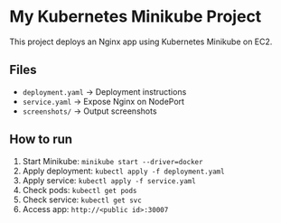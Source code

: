 # My Kubernetes Minikube Project

This project deploys an Nginx app using Kubernetes Minikube on EC2.

## Files
- `deployment.yaml` → Deployment instructions
- `service.yaml` → Expose Nginx on NodePort
- `screenshots/` → Output screenshots

## How to run
1. Start Minikube: `minikube start --driver=docker`
2. Apply deployment: `kubectl apply -f deployment.yaml`
3. Apply service: `kubectl apply -f service.yaml`
4. Check pods: `kubectl get pods`
5. Check service: `kubectl get svc`
6. Access app: `http://<public id>:30007`
